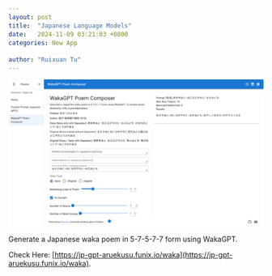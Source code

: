 ```yaml
---
layout: post
title:  "Japanese Language Models"
date:   2024-11-09 03:21:03 +0800
categories: New App

author: "Ruixuan Tu"
---
```


![WakaGPT generated poem](/images/2024-11-09-JLM/page.png)

Generate a Japanese waka poem in 5-7-5-7-7 form using WakaGPT.

Check Here: [https://jp-gpt-aruekusu.funix.io/waka](https://jp-gpt-aruekusu.funix.io/waka).
